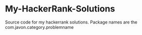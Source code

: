 # My-HackerRank-Solutions
Source code for my hackerrank solutions. Package names are the com.javon.category.problemname
